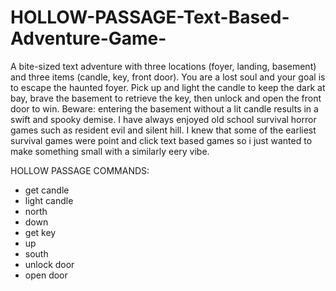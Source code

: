 # HOLLOW-PASSAGE-Text-Based-Adventure-Game-

A bite-sized text adventure with three locations (foyer, landing, basement) and three items (candle, key, front door). You are a lost soul and your goal is to escape the haunted foyer. Pick up and light the candle to keep the dark at bay, brave the basement to retrieve the key, then unlock and open the front door to win. Beware: entering the basement without a lit candle results in a swift and spooky demise.
I have always enjoyed old school survival horror games such as resident evil and silent hill. I knew that some of the earliest survival games were point and click text based games so i just wanted to make something small with a similarly eery vibe.

HOLLOW PASSAGE COMMANDS:

- get candle
- light candle
- north
- down
- get key
- up
- south
- unlock door
- open door
